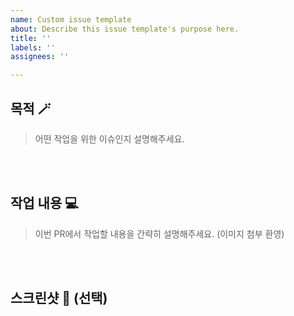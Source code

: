 ```yaml
---
name: Custom issue template
about: Describe this issue template's purpose here.
title: ''
labels: ''
assignees: ''

---
```


## 목적 🪄
> 어떤 작업을 위한 이슈인지 설명해주세요.

<br>
<br>

## 작업 내용 💻
> 이번 PR에서 작업할 내용을 간략히 설명해주세요. (이미지 첨부 환영)


<br>
<br>

## 스크린샷 📸 (선택)
